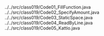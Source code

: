 ../../src/class019/Code01_FillFunction.java
../../src/class019/Code02_SpecifyAmount.java
../../src/class019/Code03_StaticSpace.java
../../src/class019/Code04_ReadByLine.java
../../src/class019/Code05_Kattio.java
